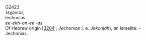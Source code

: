 <body>
  <p>G2423<br>  Ἰεχονίας  <br> Iechonias  <br><i>ee-ekh-on-ee‘-as </i><br>Of Hebrew origin [<a href="h3204.htm">3204</a> ; <i>Jechonias</i> (. e. <i>Jekonjah</i>), an Israelite: - Jechonias.<br></p>
 </body>